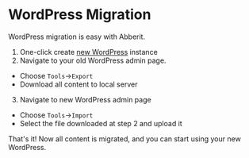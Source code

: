 # WordPress Migration

WordPress migration is easy with Abberit.

1. One-click create [new WordPress](app-add-wordpress.md) instance
2. Navigate to your old WordPress admin page.
  * Choose `Tools`->`Export`
  * Download all content to local server
3. Navigate to new WordPress admin page
  * Choose `Tools`->`Import`
  * Select the file downloaded at step 2 and upload it

That's it! Now all content is migrated, and you can start using your new WordPress.

<!-- TODO: next steps on how to migrate domain names -->